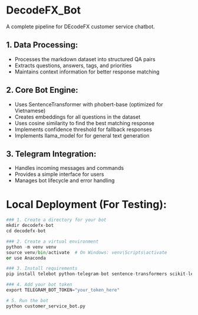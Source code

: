 # DecodeFX_Bot
A complete pipeline for DEcodeFX customer service chatbot.

## 1. Data Processing:

- Processes the markdown dataset into structured QA pairs
- Extracts questions, answers, tags, and priorities
- Maintains context information for better response matching


## 2. Core Bot Engine:

- Uses SentenceTransformer with phobert-base (optimized for Vietnamese)
- Creates embeddings for all questions in the dataset
- Uses cosine similarity to find the best matching response
- Implements confidence threshold for fallback responses
- Implements llama_model for for general text generation

## 3. Telegram Integration:

- Handles incoming messages and commands
- Provides a simple interface for users
- Manages bot lifecycle and error handling

# Local Deployment (For Testing):
```python
### 1. Create a directory for your bot
mkdir decodefx-bot
cd decodefx-bot

### 2. Create a virtual environment
python -m venv venv
source venv/bin/activate  # On Windows: venv\Scripts\activate
or use Anaconda

### 3. Install requirements
pip install telebot python-telegram-bot sentence-transformers scikit-learn pandas numpy

### 4. Add your bot token
export TELEGRAM_BOT_TOKEN="your_token_here"

# 5. Run the bot
python customer_service_bot.py
```
